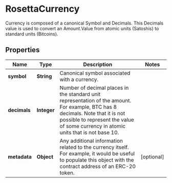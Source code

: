 

# RosettaCurrency

Currency is composed of a canonical Symbol and Decimals. This Decimals value is used to convert an Amount.Value from atomic units (Satoshis) to standard units (Bitcoins).

## Properties

Name | Type | Description | Notes
------------ | ------------- | ------------- | -------------
**symbol** | **String** | Canonical symbol associated with a currency. | 
**decimals** | **Integer** | Number of decimal places in the standard unit representation of the amount. For example, BTC has 8 decimals. Note that it is not possible to represent the value of some currency in atomic units that is not base 10. | 
**metadata** | **Object** | Any additional information related to the currency itself. For example, it would be useful to populate this object with the contract address of an ERC-20 token. |  [optional]



